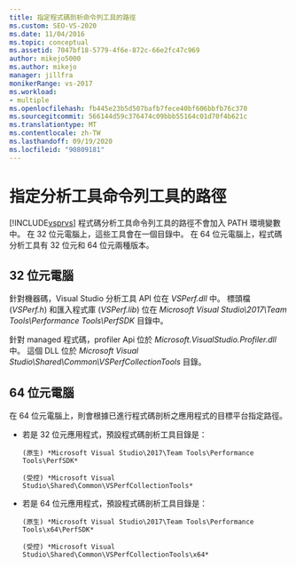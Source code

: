 ```yaml
---
title: 指定程式碼剖析命令列工具的路徑
ms.custom: SEO-VS-2020
ms.date: 11/04/2016
ms.topic: conceptual
ms.assetid: 7047bf18-5779-4f6e-872c-66e2fc47c969
author: mikejo5000
ms.author: mikejo
manager: jillfra
monikerRange: vs-2017
ms.workload:
- multiple
ms.openlocfilehash: fb445e23b5d507bafb7fece40bf606bbfb76c370
ms.sourcegitcommit: 566144d59c376474c09bbb55164c01d70f4b621c
ms.translationtype: MT
ms.contentlocale: zh-TW
ms.lasthandoff: 09/19/2020
ms.locfileid: "90809181"
---
```

# <a name="specify-the-path-to-profiling-tools-command-line-tools"></a>指定分析工具命令列工具的路徑

[!INCLUDE[vsprvs](../code-quality/includes/vsprvs_md.md)] 程式碼分析工具命令列工具的路徑不會加入 PATH 環境變數中。 在 32 位元電腦上，這些工具會在一個目錄中。 在 64 位元電腦上，程式碼分析工具有 32 位元和 64 位元兩種版本。

## <a name="32-bit-computers"></a>32 位元電腦

針對機器碼，Visual Studio 分析工具 API 位在 *VSPerf.dll* 中。 標頭檔 (*VSPerf.h*) 和匯入程式庫 (*VSPerf.lib*) 位在 *Microsoft Visual Studio\2017\Team Tools\Performance Tools\PerfSDK* 目錄中。

 針對 managed 程式碼，profiler Api 位於 *Microsoft.VisualStudio.Profiler.dll*中。 這個 DLL 位於 *Microsoft Visual Studio\Shared\Common\VSPerfCollectionTools* 目錄。

## <a name="64-bit-computers"></a>64 位元電腦

在 64 位元電腦上，則會根據已進行程式碼剖析之應用程式的目標平台指定路徑。

- 若是 32 位元應用程式，預設程式碼剖析工具目錄是：

      (原生) *Microsoft Visual Studio\2017\Team Tools\Performance Tools\PerfSDK*
     
      (受控) *Microsoft Visual Studio\Shared\Common\VSPerfCollectionTools*

- 若是 64 位元應用程式，預設程式碼剖析工具目錄是：

      (原生) *Microsoft Visual Studio\2017\Team Tools\Performance Tools\x64\PerfSDK*

      (受控) *Microsoft Visual Studio\Shared\Common\VSPerfCollectionTools\x64*
